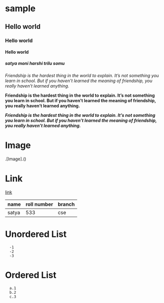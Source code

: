 # sample
## Hello world
### Hello world 
#### Hello world
##### satya moni harshi trilu somu


*Friendship is the hardest thing in the world to explain. It’s not something you learn in school. But if you haven’t learned the meaning of friendship, you really haven’t learned anything.*

**Friendship is the hardest thing in the world to explain. It’s not something you learn in school. But if you haven’t learned the meaning of friendship, you really haven’t learned anything.**

***Friendship is the hardest thing in the world to explain. It’s not something you learn in school. But if you haven’t learned the meaning of friendship, you really haven’t learned anything.***

# Image
.[Image].()

# Link
[link](https://18551a0533.github.io/ecommerce/index.html)

| name | roll number |branch |
|------|-------------|-------|
|satya|533|cse|

# Unordered List
      -1
      -2
      -3
# Ordered List
      a.1
      b.2
      c.3
      
